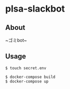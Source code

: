 # plsa-slackbot

## About
~ゴミbot~

## Usage

```
$ touch secret.env

$ docker-compose build
$ docker-compose up
```
